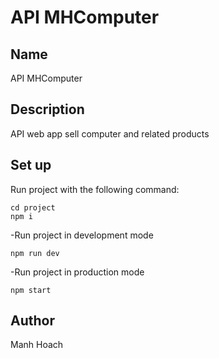 # API MHComputer

## Name
API MHComputer

## Description
API web app sell computer and related products


## Set up

Run project with the following command:
````
cd project
npm i
````
-Run project in development mode
````
npm run dev
````
-Run project in production mode
```
npm start
```


## Author
Manh Hoach




